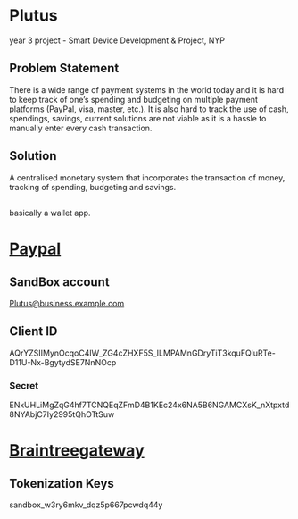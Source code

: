 # Plutus
 year 3 project - Smart Device Development & Project, NYP

## Problem Statement
There is a wide range of payment systems in the world today and it is hard to keep track of one’s spending and budgeting on multiple payment platforms (PayPal, visa, master, etc.). It is also hard to track the use of cash, spendings, savings, current solutions are not viable as it is a hassle to manually enter every cash transaction.

## Solution
A centralised monetary system that incorporates the transaction of money, tracking of spending, budgeting and savings.

##
basically a wallet app.


# [Paypal](https://developer.paypal.com)
## SandBox account
Plutus@business.example.com
## Client ID
AQrYZSIIMynOcqoC4lW_ZG4cZHXF5S_ILMPAMnGDryTiT3kquFQluRTe-D11U-Nx-BgytydSE7NnNOcp
### Secret 
ENxUHLiMgZqG4hf7TCNQEqZFmD4B1KEc24x6NA5B6NGAMCXsK_nXtpxtd8NYAbjC7Iy2995tQhOTtSuw

# [Braintreegateway](https://sandbox.braintreegateway.com)
## Tokenization Keys
sandbox_w3ry6mkv_dqz5p667pcwdq44y
